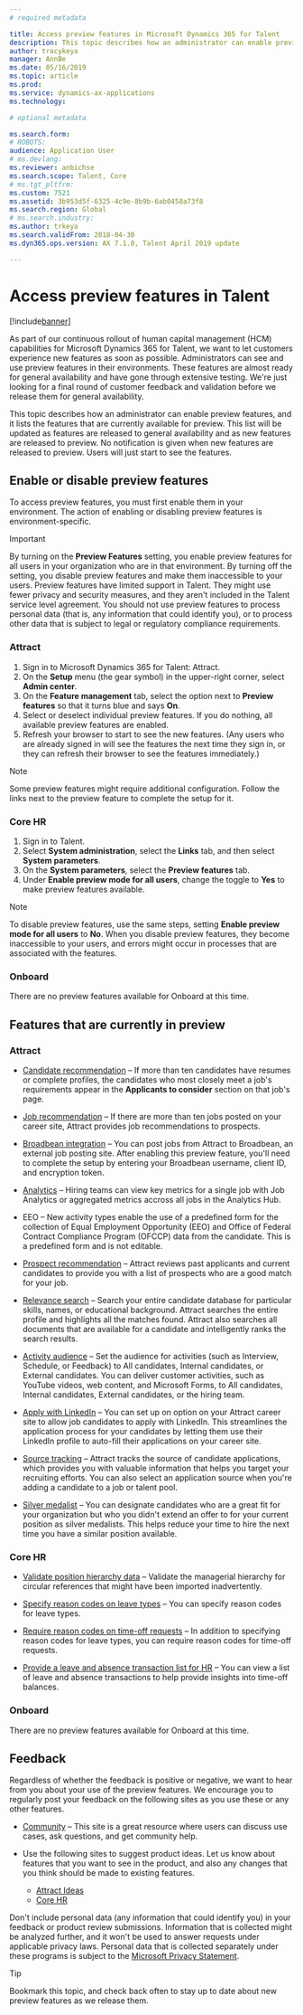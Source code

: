 ```yaml
---
# required metadata

title: Access preview features in Microsoft Dynamics 365 for Talent
description: This topic describes how an administrator can enable preview features in Microsoft Dynamics 365 for Talent, and it lists the features that are currently enabled for preview.
author: tracykeya
manager: AnnBe
ms.date: 05/16/2019
ms.topic: article
ms.prod: 
ms.service: dynamics-ax-applications
ms.technology: 

# optional metadata

ms.search.form: 
# ROBOTS: 
audience: Application User
# ms.devlang: 
ms.reviewer: anbichse
ms.search.scope: Talent, Core
# ms.tgt_pltfrm: 
ms.custom: 7521
ms.assetid: 3b953d5f-6325-4c9e-8b9b-6ab0458a73f8
ms.search.region: Global
# ms.search.industry: 
ms.author: trkeya
ms.search.validFrom: 2018-04-30
ms.dyn365.ops.version: AX 7.1.0, Talent April 2019 update

---
```


# Access preview features in Talent

[!include[banner](../includes/banner.md)]

As part of our continuous rollout of human capital management (HCM) capabilities for Microsoft Dynamics 365 for Talent, we want to let customers experience new features as soon as possible. Administrators can see and use preview features in their environments. These features are almost ready for general availability and have gone through extensive testing. We're just looking for a final round of customer feedback and validation before we release them for general availability.

This topic describes how an administrator can enable preview features, and it lists the features that are currently available for preview. This list will be updated as features are released to general availability and as new features are released to preview. No notification is given when new features are released to preview. Users will just start to see the features.

## Enable or disable preview features

To access preview features, you must first enable them in your environment. The action of enabling or disabling preview features is environment-specific.

> [!IMPORTANT]
> By turning on the **Preview Features** setting, you enable preview features for all users in your organization who are in that environment. By turning off the setting, you disable preview features and make them inaccessible to your users. Preview features have limited support in Talent. They might use fewer privacy and security measures, and they aren't included in the Talent service level agreement. You should not use preview features to process personal data (that is, any information that could identify you), or to process other data that is subject to legal or regulatory compliance requirements.

### Attract

1. Sign in to Microsoft Dynamics 365 for Talent: Attract.
2. On the **Setup** menu (the gear symbol) in the upper-right corner, select **Admin center**.
3. On the **Feature management** tab, select the option next to **Preview features** so that it turns blue and says **On**.
4. Select or deselect individual preview features. If you do nothing, all available preview features are enabled.
5. Refresh your browser to start to see the new features. (Any users who are already signed in will see the features the next time they sign in, or they can refresh their browser to see the features immediately.)

> [!NOTE]
> Some preview features might require additional configuration. Follow the links next to the preview feature to complete the setup for it.

### Core HR

1. Sign in to Talent.
2. Select **System administration**, select the **Links** tab, and then select **System parameters**.
3. On the **System parameters**, select the **Preview features** tab.
4. Under **Enable preview mode for all users**, change the toggle to **Yes** to make preview features available.

> [!NOTE]
> To disable preview features, use the same steps, setting **Enable preview mode for all users** to **No**. When you disable preview features, they become inaccessible to your users, and errors might occur in processes that are associated with the features.

### Onboard

There are no preview features available for Onboard at this time.

## Features that are currently in preview

### Attract

- [Candidate recommendation](./intelligent-recommendations.md#candidate-recommendations) – If more than ten candidates have resumes or complete profiles, the candidates who most closely meet a job's requirements appear in the **Applicants to consider** section on that job's page.

- [Job recommendation](./intelligent-recommendations.md#job-recommendations) – If there are more than ten jobs posted on your career site, Attract provides job recommendations to prospects.

- [Broadbean integration](./posting-jobs-external.md#post-jobs-to-broadbean) – You can post jobs from Attract to Broadbean, an external job posting site. After enabling this preview feature, you'll need to complete the setup by entering your Broadbean username, client ID, and encryption token.

- [Analytics](./analytic-reports.md) – Hiring teams can view key metrics for a single job with Job Analytics or aggregated metrics accross all jobs in the Analytics Hub.

- EEO – New activity types enable the use of a predefined form for the collection of Equal Employment Opportunity  (EEO) and Office of Federal Contract Compliance Program (OFCCP) data from the candidate.  This is a predefined form and is not editable.

- [Prospect recommendation](./intelligent-recommendations.md#prospect-recommendations) – Attract reviews past applicants and current candidates to provide you with a list of prospects who are a good match for your job.

- [Relevance search](./attract-talent-pools.md#search-and-view-candidate-profiles) – Search your entire candidate database for particular skills, names, or educational background. Attract searches the entire profile and highlights all the matches found. Attract also searches all documents that are available for a candidate and intelligently ranks the search results.

- [Activity audience](./whats-new-talent-march-20.md#setting-the-audience-on-activities) – Set the audience for activities (such as Interview, Schedule, or Feedback) to All candidates, Internal candidates, or External candidates. You can deliver customer activities, such as YouTube videos, web content, and Microsoft Forms, to All candidates, Internal candidates, External candidates, or the hiring team. 

- [Apply with LinkedIn](./career-site.md#enable-applying-for-jobs-with-linkedin-profiles) – You can set up on option on your Attract career site to allow job candidates to apply with LinkedIn. This streamlines the application process for your candidates by letting them use their LinkedIn profile to auto-fill their applications on your career site.

- [Source tracking](./source-tracking.md) – Attract tracks the source of candidate applications, which provides you with valuable information that helps you target your recruiting efforts. You can also select an application source when you're adding a candidate to a job or talent pool.

- [Silver medalist](./whats-new-talent-march-20.md#designate-silver-medalists-to-assign-high-value-applicants-for-future-positions) – You can designate candidates who are a great fit for your organization but who you didn't extend an offer to for your current position as silver medalists. This helps reduce your time to hire the next time you have a similar position available.



### Core HR

- [Validate position hierarchy data](./whats-new-talent-may-13-2019.md#new-page-to-validate-position-hierarchy-data) – Validate the managerial hierarchy for circular references that might have been imported inadvertently.

- [Specify reason codes on leave types](./whats-new-talent-may-13-2019.md#specify-reason-codes-on-leave-types) – You can specify reason codes for leave types.

- [Require reason codes on time-off requests](./whats-new-talent-may-13-2019.md#require-reason-codes-for-specific-leave-types-on-time-off-requests) – In addition to specifying reason codes for leave types, you can require reason codes for time-off requests.

- [Provide a leave and absence transaction list for HR](./whats-new-talent-may-13-2019.md#provide-a-leave-and-absence-transaction-list-for-hr) – You can view a list of leave and absence transactions to help provide insights into time-off balances.


### Onboard

There are no preview features available for Onboard at this time.

## Feedback

Regardless of whether the feedback is positive or negative, we want to hear from you about your use of the preview features. We encourage you to regularly post your feedback on the following sites as you use these or any other features.

- [Community](https://community.dynamics.com/enterprise/f/759?pi53869=0&category=Talent) – This site is a great resource where users can discuss use cases, ask questions, and get community help.
- Use the following sites to suggest product ideas. Let us know about features that you want to see in the product, and also any changes that you think should be made to existing features.

    - [Attract Ideas](https://powerusers.microsoft.com/t5/Ideas-for-Attract/idb-p/Attract)
    - [Core HR](https://powerusers.microsoft.com/t5/Ideas-for-Human-Resources/idb-p/HumanResources)

Don't include personal data (any information that could identify you) in your feedback or product review submissions. Information that is collected might be analyzed further, and it won't be used to answer requests under applicable privacy laws. Personal data that is collected separately under these programs is subject to the [Microsoft Privacy Statement](https://privacy.microsoft.com/privacystatement).

> [!TIP]
> Bookmark this topic, and check back often to stay up to date about new preview features as we release them.

